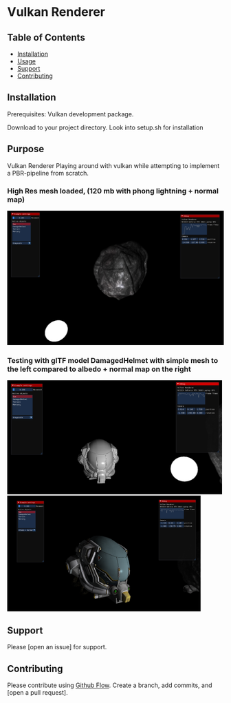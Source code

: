 # Vulkan Renderer


## Table of Contents

- [Installation](#installation)
- [Usage](#usage)
- [Support](#support)
- [Contributing](#contributing)



## Installation
Prerequisites:
Vulkan development package.

Download to your project directory.
Look into setup.sh for installation

## Purpose

Vulkan Renderer
Playing around with vulkan while attempting to implement a PBR-pipeline from scratch.


### High Res mesh loaded, (120 mb with phong lightning + normal map)
  <img src="/Pictures/vulkan_render.png" alt="render" width="900" />


### Testing with glTF model DamagedHelmet with simple mesh to the left compared to albedo + normal map on the right
<p float="left">
  <img src="/Pictures/vulkan_render2.png" alt="render" width="500" />
  <img src="/Pictures/vulkan_render3.png" alt="render" width="450" />
</p>



## Support

Please [open an issue] for support.

## Contributing

Please contribute using [Github Flow](https://guides.github.com/introduction/flow/). Create a branch, add commits, and [open a pull request].
